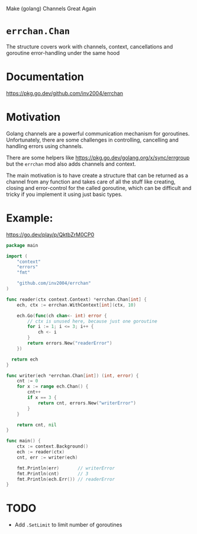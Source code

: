 Make (golang) Channels Great Again

# `errchan.Chan`

The structure covers work with channels, context, cancellations and goroutine error-handling under the same hood

# Documentation
https://pkg.go.dev/github.com/inv2004/errchan

# Motivation
Golang channels are a powerful communication mechanism for goroutines. Unfortunately, there are some challenges in controlling, cancelling and handling errors using channels. 

There are some helpers like https://pkg.go.dev/golang.org/x/sync/errgroup but the `errchan` mod also adds channels and context.

The main motivation is to have create a structure that can be returned as a channel from any function and takes care of all the stuff like creating, closing and error-control for the called goroutine, which can be difficult and tricky if you implement it using just basic types.

# Example:
https://go.dev/play/p/QktbZrM0CP0

```go
package main

import (
    "context"
    "errors"
    "fmt"

    "github.com/inv2004/errchan"
)

func reader(ctx context.Context) *errchan.Chan[int] {
    ech, ctx := errchan.WithContext[int](ctx, 10)

    ech.Go(func(ch chan<- int) error {
        // ctx is unused here, because just one goroutine
        for i := 1; i <= 3; i++ {
            ch <- i
        }
        return errors.New("readerError")
    })

  return ech
}

func writer(ech *errchan.Chan[int]) (int, error) {
    cnt := 0
    for x := range ech.Chan() {
        cnt++
        if x == 3 {
            return cnt, errors.New("writerError")
        }
    }

    return cnt, nil
}

func main() {
    ctx := context.Background()
    ech := reader(ctx)
    cnt, err := writer(ech)

    fmt.Println(err)       // writerError
    fmt.Println(cnt)       // 3
    fmt.Println(ech.Err()) // readerError
}
```

# TODO
- Add `.SetLimit` to limit number of goroutines
